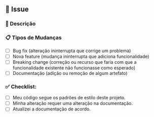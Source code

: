 [//]: <> (Defina o título com o mesmo nome da issue.)

## 🎫 Issue #
[//]: <> (Faça o link da issue relacionada ao seu pull request.)
[//]: <> (Para fazer o link de uma issue no projeto de docs, apenas coloque um hashtag seguido do número da issue. Ex.: #1)
[//]: <> (Para fazer o link de uma issue nos projetos de frontend e backend, deve fazer da seguinte forma: fga-eps-mds/2025.1-EasyCrit-docs#1)

### 📃 Descrição
[//]: <> (Descrição do problema solucionado.)

<!--- ### Screenshots (se apropriado): --->
[//]: <> (Caso seja necessário screenshots, remova o comentário acima.)
[//]: <> (Forneça capturas de telas do problema solucionado caso seja necessário.)

### 📋 Tipos de Mudanças
[//]: <> (Mudanças realizadas no projeto.)
- [ ] Bug fix (alteração ininterrupta que corrige um problema)
- [ ] Nova feature (mudança ininterrupta que adiciona funcionalidade)
- [ ] Breaking change (correção ou recurso que faria com que a funcionalidade existente não funcionasse como esperado)
- [ ] Documentação (adição ou remoção de algum artefato)

### ✅ Checklist:
[//]: <> (Passe por todos os pontos a seguir e coloque um x em todas as caixas que se aplicam.)
[//]: <> (Se você não tiver certeza sobre alguma dessas opções, não hesite em perguntar. Nós estamos aqui para ajudar!)
- [ ] Meu código segue os padrões de estilo deste projeto.
- [ ] Minha alteração requer uma alteração na documentação.
- [ ] Atualizei a documentação de acordo.
